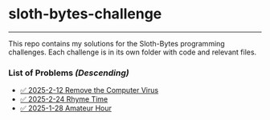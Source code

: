 # sloth-bytes-challenge
---
This repo contains my solutions for the Sloth-Bytes programming challenges. Each challenge is in its own folder with code and relevant files.

### List of Problems *(Descending)*
- [✅ 2025-2-12 Remove the Computer Virus](./2025-2-12%20Remove%20the%20Computer%20Virus/Remove_the_Computer_Virus.py)
- [✅ 2025-2-24 Rhyme Time](./2025-2-24%20Rhyme%20Time/Rhyme_Time.py)
- [✅ 2025-1-28 Amateur Hour](./2025-1-28%20Amateur%20Hour/amateur_hour.py)
